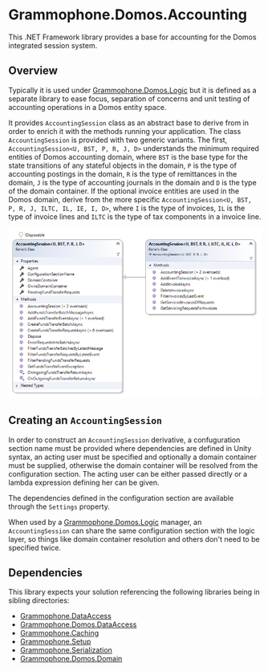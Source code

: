 # Grammophone.Domos.Accounting
This .NET Framework library provides a base for accounting for the Domos integrated session system.

## Overview

Typically it is used under [Grammophone.Domos.Logic](https://github.com/grammophone/Grammophone.Domos.Logic) but it is
defined as a separate library to ease focus, separation of concerns and unit testing of accounting operations in a Domos
entity space.

It provides `AccountingSession` class as an abstract base to derive from in order to enrich it with the methods running your application. The class `AccountingSession` is provided with two generic variants.
The first, `AccountingSession<U, BST, P, R, J, D>` understands the minimum required entities of Domos accounting domain,
where `BST` is the base type for the state transitions of any stateful objects in the domain, `P` is the type
of accounting postings in the domain, `R` is the type of remittances in the domain, `J` is the type of accounting journals in the domain and `D` is the type of the domain container. If the optional invoice entities are used in the Domos domain,
derive from the more specific `AccountingSession<U, BST, P, R, J, ILTC, IL, IE, I, D>`, where `I` is the type of invoices, `IL` is the type of invoice lines and `ILTC` is the type of tax components in a invoice line.

![AccountingSession diagram](Images/AccountingSession.png)

## Creating an `AccountingSession`
In order to construct an `AccountingSession` derivative, a confuguration section name must be provided
where dependencies are defined in Unity syntax, 
an acting user must be specified and optionally a domain container must be supplied,
otherwise the domain container will be resolved from the configuration section.
The acting user can be either passed directly or a lambda expression defining her can be given.

The dependencies defined in the configuration section are available through the `Settings` property.

When used by a [Grammophone.Domos.Logic](https://github.com/grammophone/Grammophone.Domos.Logic) manager,
an `AccountingSession` can share the same configuration section with the logic layer, so things like
domain container resolution and others don't need to be specified twice.

## Dependencies

This library expects your solution referencing the following libraries being in sibling directories:
* [Grammophone.DataAccess](https://github.com/grammophone/Grammophone.DataAccess)
* [Grammophone.Domos.DataAccess](https://github.com/grammophone/Grammophone.Domos.DataAccess)
* [Grammophone.Caching](https://github.com/grammophone/Grammophone.Caching)
* [Grammophone.Setup](https://github.com/grammophone/Grammophone.Setup)
* [Grammophone.Serialization](https://github.com/grammophone/Grammophone.Serialization)
* [Grammophone.Domos.Domain](https://github.com/grammophone/Grammophone.Domos.Domain)
